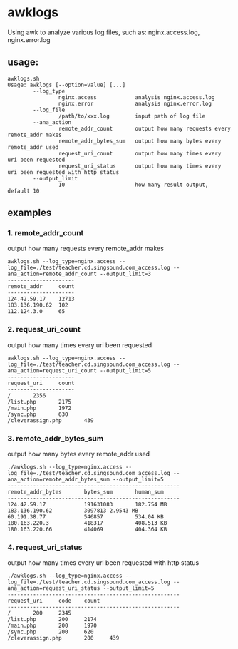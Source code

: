 # awklogs
Using awk to analyze various log files, such as: nginx.access.log, nginx.error.log

## usage:
```linux
awklogs.sh 
Usage: awklogs [--option=value] [...]
        --log_type
                nginx.access            analysis nginx.access.log
                nginx.error             analysis nginx.error.log
        --log_file
                /path/to/xxx.log        input path of log file
        --ana_action
                remote_addr_count       output how many requests every remote_addr makes
                remote_addr_bytes_sum   output how many bytes every remote_addr used
                request_uri_count       output how many times every uri been requested
                request_uri_status      output how many times every uri been requested with http status
        --output_limit
                10                      how many result output, default 10
```

## examples
### 1. remote_addr_count
output how many requests every remote_addr makes
```linux
awklogs.sh --log_type=nginx.access --log_file=./test/teacher.cd.singsound.com_access.log --ana_action=remote_addr_count --output_limit=3
---------------------
remote_addr     count
---------------------
124.42.59.17    12713
183.136.190.62  102
112.124.3.0     65
```
### 2. request_uri_count
output how many times every uri been requested
```linux
awklogs.sh --log_type=nginx.access --log_file=./test/teacher.cd.singsound.com_access.log --ana_action=request_uri_count --output_limit=5
---------------------
request_uri     count
---------------------
/       2356
/list.php       2175
/main.php       1972
/sync.php       630
/cleverassign.php       439
```
### 3. remote_addr_bytes_sum
output how many bytes every remote_addr used
```linux
./awklogs.sh --log_type=nginx.access --log_file=./test/teacher.cd.singsound.com_access.log --ana_action=remote_addr_bytes_sum --output_limit=5
------------------------------------------------------
remote_addr_bytes       bytes_sum       human_sum
------------------------------------------------------
124.42.59.17            191631083       182.754 MB
183.136.190.62          3097813 2.9543 MB
60.191.38.77            546857          534.04 KB
180.163.220.3           418317          408.513 KB
180.163.220.66          414069          404.364 KB
```
### 4. request_uri_status
output how many times every uri been requested with http status
```linux
./awklogs.sh --log_type=nginx.access --log_file=./test/teacher.cd.singsound.com_access.log --ana_action=request_uri_status --output_limit=5
------------------------------------------------------
request_uri     code    count
------------------------------------------------------
/       200     2345
/list.php       200     2174
/main.php       200     1970
/sync.php       200     620
/cleverassign.php       200     439
```
